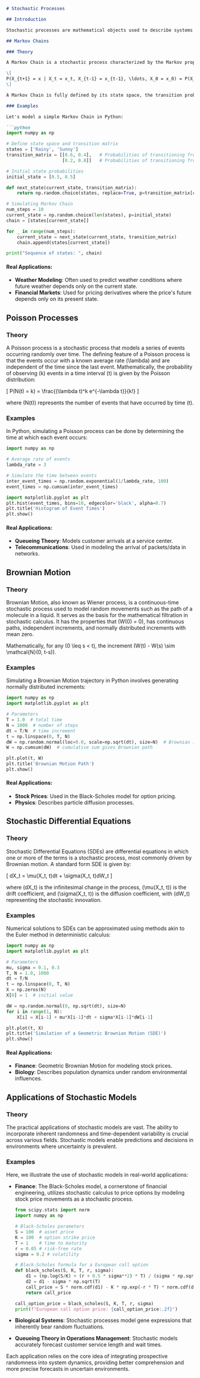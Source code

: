 ```markdown
# Stochastic Processes

## Introduction

Stochastic processes are mathematical objects used to describe systems that evolve over time in a way that incorporates randomness. They are foundational in various fields such as finance, economics, physics, and engineering, offering a framework to model the seemingly random dynamics occurring in these fields. This notebook explores several key types of stochastic processes, examining their underlying mathematics, coding them in Python, and exploring their real-world applications.

## Markov Chains

### Theory

A Markov Chain is a stochastic process characterized by the Markov property, which asserts that the future state of the process depends only on the present state and not on the sequence of events that preceded it. Formally, if \(X_t\) represents the state of the process at time \(t\), a Markov Chain must satisfy the condition:

\[ 
P(X_{t+1} = x | X_t = x_t, X_{t-1} = x_{t-1}, \ldots, X_0 = x_0) = P(X_{t+1} = x | X_t = x_t)
\]

A Markov Chain is fully defined by its state space, the transition probabilities between states (often presented in a transition matrix), and its initial state distribution.

### Examples

Let's model a simple Markov Chain in Python:

```python
import numpy as np

# Define state space and transition matrix
states = ['Rainy', 'Sunny']
transition_matrix = [[0.6, 0.4],   # Probabilities of transitioning from Rainy
                     [0.2, 0.8]]   # Probabilities of transitioning from Sunny

# Initial state probabilities
initial_state = [0.5, 0.5]

def next_state(current_state, transition_matrix):
    return np.random.choice(states, replace=True, p=transition_matrix[current_state])

# Simulating Markov Chain
num_steps = 10
current_state = np.random.choice(len(states), p=initial_state)
chain = [states[current_state]]

for _ in range(num_steps):
    current_state = next_state(current_state, transition_matrix)
    chain.append(states[current_state])

print("Sequence of states: ", chain)
```

#### Real Applications:
- **Weather Modeling**: Often used to predict weather conditions where future weather depends only on the current state.
- **Financial Markets**: Used for pricing derivatives where the price's future depends only on its present state.

## Poisson Processes

### Theory

A Poisson process is a stochastic process that models a series of events occurring randomly over time. The defining feature of a Poisson process is that the events occur with a known average rate \(\lambda\) and are independent of the time since the last event. Mathematically, the probability of observing \(k\) events in a time interval \(t\) is given by the Poisson distribution:

\[ 
P(N(t) = k) = \frac{(\lambda t)^k e^{-\lambda t}}{k!}
\]

where \(N(t)\) represents the number of events that have occurred by time \(t\).

### Examples

In Python, simulating a Poisson process can be done by determining the time at which each event occurs:

```python
import numpy as np

# Average rate of events
lambda_rate = 3

# Simulate the time between events
inter_event_times = np.random.exponential(1/lambda_rate, 100)
event_times = np.cumsum(inter_event_times)

import matplotlib.pyplot as plt
plt.hist(event_times, bins=10, edgecolor='black', alpha=0.7)
plt.title('Histogram of Event Times')
plt.show()
```

#### Real Applications:
- **Queueing Theory**: Models customer arrivals at a service center.
- **Telecommunications**: Used in modeling the arrival of packets/data in networks.

## Brownian Motion

### Theory

Brownian Motion, also known as Wiener process, is a continuous-time stochastic process used to model random movements such as the path of a molecule in a liquid. It serves as the basis for the mathematical filtration in stochastic calculus. It has the properties that \(W(0) = 0\), has continuous paths, independent increments, and normally distributed increments with mean zero.

Mathematically, for any \(0 \leq s < t\), the increment \(W(t) - W(s) \sim \mathcal{N}(0, t-s)\).

### Examples

Simulating a Brownian Motion trajectory in Python involves generating normally distributed increments:

```python
import numpy as np
import matplotlib.pyplot as plt

# Parameters
T = 1.0  # total time
N = 1000  # number of steps
dt = T/N  # time increment
t = np.linspace(0, T, N)
dW = np.random.normal(loc=0.0, scale=np.sqrt(dt), size=N)  # Brownian increments
W = np.cumsum(dW)  # cumulative sum gives Brownian path

plt.plot(t, W)
plt.title('Brownian Motion Path')
plt.show()
```

#### Real Applications:
- **Stock Prices**: Used in the Black-Scholes model for option pricing.
- **Physics**: Describes particle diffusion processes.

## Stochastic Differential Equations

### Theory

Stochastic Differential Equations (SDEs) are differential equations in which one or more of the terms is a stochastic process, most commonly driven by Brownian motion. A standard form SDE is given by:

\[ 
dX_t = \mu(X_t, t)dt + \sigma(X_t, t)dW_t
\]

where \(dX_t\) is the infinitesimal change in the process, \(\mu(X_t, t)\) is the drift coefficient, and \(\sigma(X_t, t)\) is the diffusion coefficient, with \(dW_t\) representing the stochastic innovation.

### Examples

Numerical solutions to SDEs can be approximated using methods akin to the Euler method in deterministic calculus:

```python
import numpy as np
import matplotlib.pyplot as plt

# Parameters
mu, sigma = 0.1, 0.3
T, N = 1.0, 1000
dt = T/N
t = np.linspace(0, T, N)
X = np.zeros(N)
X[0] = 1  # initial value

dW = np.random.normal(0, np.sqrt(dt), size=N)
for i in range(1, N):
    X[i] = X[i-1] + mu*X[i-1]*dt + sigma*X[i-1]*dW[i-1]

plt.plot(t, X)
plt.title('Simulation of a Geometric Brownian Motion (SDE)')
plt.show()
```

#### Real Applications:
- **Finance**: Geometric Brownian Motion for modeling stock prices.
- **Biology**: Describes population dynamics under random environmental influences.

## Applications of Stochastic Models

### Theory

The practical applications of stochastic models are vast. The ability to incorporate inherent randomness and time-dependent variability is crucial across various fields. Stochastic models enable predictions and decisions in environments where uncertainty is prevalent.

### Examples

Here, we illustrate the use of stochastic models in real-world applications:

- **Finance**: The Black-Scholes model, a cornerstone of financial engineering, utilizes stochastic calculus to price options by modeling stock price movements as a stochastic process.
  
  ```python
  from scipy.stats import norm
  import numpy as np

  # Black-Scholes parameters
  S = 100  # asset price
  K = 100  # option strike price
  T = 1    # time to maturity
  r = 0.05 # risk-free rate
  sigma = 0.2 # volatility

  # Black-Scholes formula for a European call option
  def black_scholes(S, K, T, r, sigma):
      d1 = (np.log(S/K) + (r + 0.5 * sigma**2) * T) / (sigma * np.sqrt(T))
      d2 = d1 - sigma * np.sqrt(T)
      call_price = S * norm.cdf(d1) - K * np.exp(-r * T) * norm.cdf(d2)
      return call_price

  call_option_price = black_scholes(S, K, T, r, sigma)
  print(f"European call option price: {call_option_price:.2f}")
  ```

- **Biological Systems**: Stochastic processes model gene expressions that inherently bear random fluctuations.

- **Queueing Theory in Operations Management**: Stochastic models accurately forecast customer service length and wait times.

Each application relies on the core idea of integrating prospective randomness into system dynamics, providing better comprehension and more precise forecasts in uncertain environments.
```
